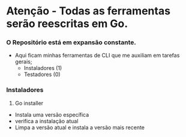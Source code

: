 # Atenção - Todas as ferramentas serão reescritas em Go.

### O Repositório está em expansão constante.

- Aqui ficam minhas ferramentas de CLI que me auxiliam em tarefas gerais;
    - Instaladores (1)
    - Testadores (0)

### Instaladores

1. Go installer
  - Instala uma versão específica
  - verifica a instalação atual
  - Limpa a versão atual e instala a versão mais recente
